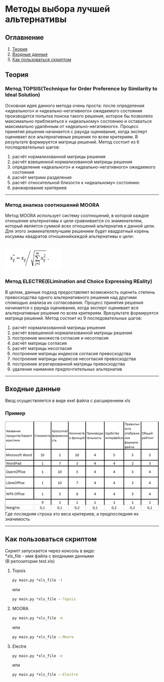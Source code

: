 # Методы выбора лучшей альтернативы  
## Оглавнение

1. [Теория](#Теория)  
2. [Входные данные](#Входные-данные)
3. [Как пользоваться скриптом](#Как-пользоваться-скриптом)

## Теория
### Метод TOPSIS(Technique   for   Order   Preference   by Similarity   to   Ideal   Solution)

Основная идея данного метода очень проста: после определения «идеального» и «идеально-негативного» ожидаемого состояния 
производится попытка поиска такого решения, которое бы позволяло максимально приблизиться к «идеальному» состоянию 
и оставаться максимально удалённым от «идеально-негативного». Процесс принятия решения начинается с раунда оценивания,
когда эксперт оценивает все альтернативные решения по всем критериям. В результате формируется матрица решений.
Метод состоит из 6 последовательных шагов:  
1. расчёт нормализованной матрицы решения
2. расчёт взвешенной нормализованной матрицы решения
3. определение «идеального» и «идеально-негативного» ожидаемого состояния
4. расчёт метрики разделения
5. расчёт относительной близости к «идеальному» состоянию
6. ранжирование критериев
---
### Метод  анализа  соотношений MOORA  

Метод  MOORA  использует  систему  соотношений,  в  которой  каждое  отношение альтернативы к цели сравнивается со 
знаменателем, который является суммой всех отношений альтернатив к данной цели. Для этого знаменателялучшим решением 
будет квадратный корень изсуммы квадратов отношенийкаждой альтернативы к цели:

![Формула для MOORA](picts/MOORA.PNG)
---
### Метод ELECTRE(ELimination and Choice Expressing REality)

В целом, данные подход предоставляет возможность оценить степень превосходства одного альтернативного решения над 
другими спомощью анализа их согласования. Процесс принятия решения начинается с раунда оценивания, когда эксперт 
оценивает все альтернативные решения по всем критериям. Врезультате формируется матрица решений. Метод состоит из 9 
последовательных шагов:
1. расчёт нормализованной матрицы решения
2. расчёт взвешенной нормализованной матрицы решения
3. построение множеств согласия и несогласия
4. расчёт матрицы согласия
5. расчёт матрицы несогласия
6. построение матрицы индексов согласия превосходства
7. построение матрицы индексов несогласия превосходства
8. построение агрегированной матрицы превосходства
9. удаление наименее предпочтительных альтернатив
***
## Входные данные
Ввод осуществляется в виде exel файла с расширением xls
### Пример
![Enter example](picts/Example_enter.PNG)  
Где последняя строка это веса критериев, а предпоследняя их значимость
***
## Как пользоваться скриптом
Скрипт запускается через консоль в виде:  
*xls_file - имя файла с входными данными  
(В репозитории test.xls)
1. Topsis
    ```cmd
    py main.py *xls_file -t 
    ```
    или
    ```cmd
    py main.py *xls_file --Topsis 
    ```
2. MOORA
    ```cmd
    py main.py *xls_file -m
    ```
    или
    ```cmd
    py main.py *xls_file --Moora 
    ```
3. Electre
    ```cmd
    py main.py *xls_file -e
    ```
    или
    ```cmd
    py main.py *xls_file --Electre 
    ```

